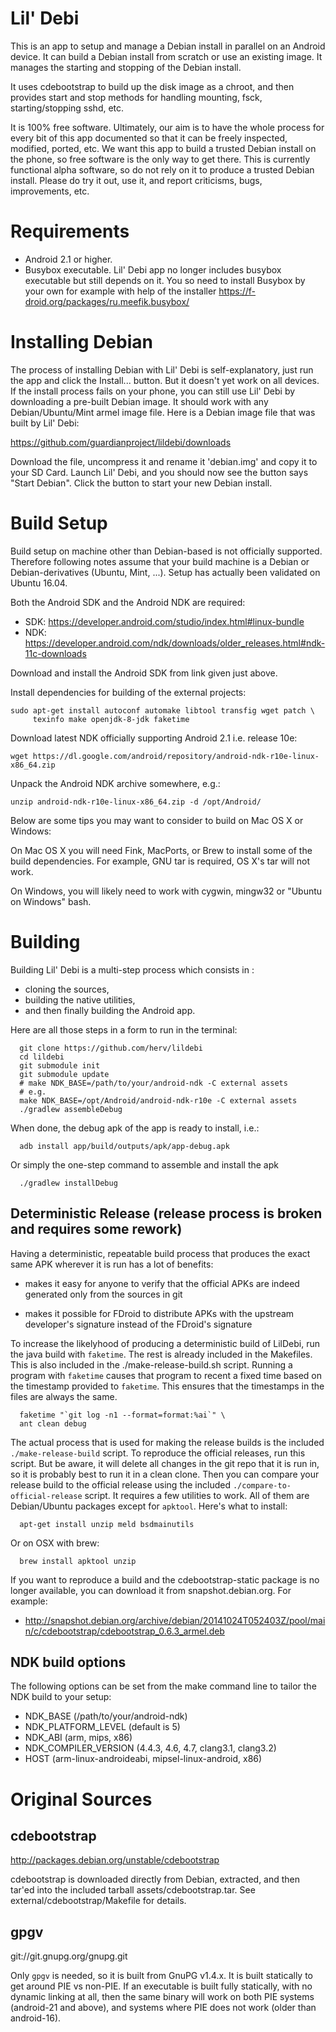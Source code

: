 Lil' Debi
=========

This is an app to setup and manage a Debian install in parallel on an Android
device.  It can build a Debian install from scratch or use an existing image.
It manages the starting and stopping of the Debian install.

It uses cdebootstrap to build up the disk image as a chroot, and then provides
start and stop methods for handling mounting, fsck, starting/stopping sshd,
etc.

It is 100% free software. Ultimately, our aim is to have the whole
process for every bit of this app documented so that it can be freely
inspected, modified, ported, etc.  We want this app to build a trusted Debian
install on the phone, so free software is the only way to get there.  This is
currently functional alpha software, so do not rely on it to produce a trusted
Debian install.  Please do try it out, use it, and report criticisms, bugs,
improvements, etc.


Requirements
============
* Android 2.1 or higher.
* Busybox executable. Lil' Debi app no longer includes busybox executable but still depends on it.
You so need to install Busybox by your own for example with help of the installer
https://f-droid.org/packages/ru.meefik.busybox/


Installing Debian
=================

The process of installing Debian with Lil' Debi is self-explanatory, just run
the app and click the Install... button.  But it doesn't yet work on all
devices.  If the install process fails on your phone, you can still use Lil'
Debi by downloading a pre-built Debian image.  It should work with any
Debian/Ubuntu/Mint armel image file.  Here is a Debian image file that was
built by Lil' Debi:

https://github.com/guardianproject/lildebi/downloads

Download the file, uncompress it and rename it 'debian.img' and copy it to
your SD Card.  Launch Lil' Debi, and you should now see the button says "Start
Debian".  Click the button to start your new Debian install.


Build Setup
===========

Build setup on machine other than Debian-based is not officially supported.
Therefore following notes assume that your build machine is a Debian or Debian-derivatives (Ubuntu, Mint, ...).
Setup has actually been validated on Ubuntu 16.04.

Both the Android SDK and the Android NDK are required:
* SDK: https://developer.android.com/studio/index.html#linux-bundle
* NDK: https://developer.android.com/ndk/downloads/older_releases.html#ndk-11c-downloads

Download and install the Android SDK from link given just above.

Install dependencies for building of the external projects:
  ```
  sudo apt-get install autoconf automake libtool transfig wget patch \
       texinfo make openjdk-8-jdk faketime
```

Download latest NDK officially supporting Android 2.1 i.e. release 10e:
  ```
  wget https://dl.google.com/android/repository/android-ndk-r10e-linux-x86_64.zip
```

Unpack the Android NDK archive somewhere, e.g.:
  ```
  unzip android-ndk-r10e-linux-x86_64.zip -d /opt/Android/
```


Below are some tips you may want to consider to build on Mac OS X or Windows:

On Mac OS X you will need Fink, MacPorts, or Brew to install some of the build
dependencies.  For example, GNU tar is required, OS X's tar will not work.

On Windows, you will likely need to work with cygwin, mingw32 or "Ubuntu on Windows" bash.


Building
========

Building Lil' Debi is a multi-step process which consists in :
* cloning the sources,
* building the native utilities,
* and then finally building the Android app.

Here are all those steps in a form to run in the terminal:

```
  git clone https://github.com/herv/lildebi
  cd lildebi
  git submodule init
  git submodule update
  # make NDK_BASE=/path/to/your/android-ndk -C external assets
  # e.g.
  make NDK_BASE=/opt/Android/android-ndk-r10e -C external assets
  ./gradlew assembleDebug
```

When done, the debug apk of the app is ready to install, i.e.:

```
  adb install app/build/outputs/apk/app-debug.apk
```

Or simply the one-step command to assemble and install the apk
```
  ./gradlew installDebug
```


Deterministic Release (**release process is broken and requires some rework**)
---------------------

Having a deterministic, repeatable build process that produces the exact same
APK wherever it is run has a lot of benefits:

* makes it easy for anyone to verify that the official APKs are indeed
  generated only from the sources in git

* makes it possible for FDroid to distribute APKs with the upstream
  developer's signature instead of the FDroid's signature

To increase the likelyhood of producing a deterministic build of LilDebi, run
the java build with `faketime`.  The rest is already included in the
Makefiles.  This is also included in the ./make-release-build.sh
script. Running a program with `faketime` causes that program to recent a
fixed time based on the timestamp provided to `faketime`.  This ensures that
the timestamps in the files are always the same.

```
  faketime "`git log -n1 --format=format:%ai`" \
  ant clean debug
```

The actual process that is used for making the release builds is the included
`./make-release-build` script.  To reproduce the official releases, run this
script. But be aware, it will delete all changes in the git repo that it is
run in, so it is probably best to run it in a clean clone.  Then you can
compare your release build to the official release using the included
`./compare-to-official-release` script.  It requires a few utilities to work.
All of them are Debian/Ubuntu packages except for `apktool`.  Here's what to
install:

```
  apt-get install unzip meld bsdmainutils
```

Or on OSX with brew:

```
  brew install apktool unzip
```

If you want to reproduce a build and the cdebootstrap-static package is no
longer available, you can download it from snapshot.debian.org.  For example:

 * http://snapshot.debian.org/archive/debian/20141024T052403Z/pool/main/c/cdebootstrap/cdebootstrap_0.6.3_armel.deb

NDK build options
-----------------

The following options can be set from the make command line to tailor the NDK
build to your setup:

 * NDK_BASE             (/path/to/your/android-ndk)
 * NDK_PLATFORM_LEVEL   (default is 5)
 * NDK_ABI              (arm, mips, x86)
 * NDK_COMPILER_VERSION (4.4.3, 4.6, 4.7, clang3.1, clang3.2)
 * HOST                 (arm-linux-androideabi, mipsel-linux-android, x86)


Original Sources
================

cdebootstrap
-----------
http://packages.debian.org/unstable/cdebootstrap

cdebootstrap is downloaded directly from Debian, extracted, and then
tar'ed into the included tarball assets/cdebootstrap.tar. See
external/cdebootstrap/Makefile for details.

gpgv
----
git://git.gnupg.org/gnupg.git

Only `gpgv` is needed, so it is built from GnuPG v1.4.x.  It is built
statically to get around PIE vs non-PIE.  If an executable is built fully
statically, with no dynamic linking at all, then the same binary will work on
both PIE systems (android-21 and above), and systems where PIE does not work
(older than android-16).

